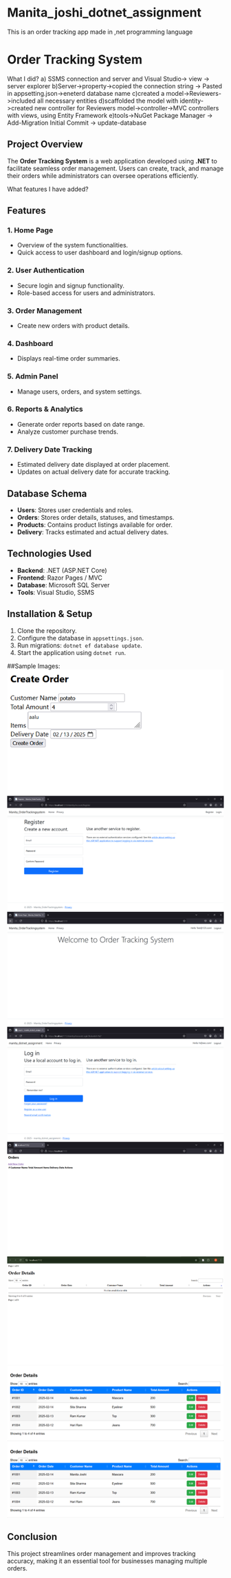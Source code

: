 # Manita_joshi_dotnet_assignment
This is an order tracking app made in ,net programming language 
# Order Tracking System


What I  did?
a) SSMS connection and server and Visual Studio-> view -> server explorer
b)Server->property->copied the connection string -> Pasted in appsetting.json->eneterd database name
c)created a model->Reviewers->included all necessary entities
d)scaffolded the model with identity->created new controller for Reviewers model->controller->MVC controllers with views, using Entity Framework
e)tools->NuGet Package Manager -> Add-Migration Initial Commit -> update-database
## Project Overview
The **Order Tracking System** is a web application developed using **.NET** to facilitate seamless order management. Users can create, track, and manage their orders while administrators can oversee operations efficiently.

What features I have added?
## Features

### 1. Home Page
- Overview of the system functionalities.
- Quick access to user dashboard and login/signup options.

### 2. User Authentication
- Secure login and signup functionality.
- Role-based access for users and administrators.

### 3. Order Management
- Create new orders with product details.

### 4. Dashboard
- Displays real-time order summaries.

### 5. Admin Panel
- Manage users, orders, and system settings.

### 6. Reports & Analytics
- Generate order reports based on date range.
- Analyze customer purchase trends.

### 7. Delivery Date Tracking
- Estimated delivery date displayed at order placement.
- Updates on actual delivery date for accurate tracking.

## Database Schema
- **Users**: Stores user credentials and roles.
- **Orders**: Stores order details, statuses, and timestamps.
- **Products**: Contains product listings available for order.
- **Delivery**: Tracks estimated and actual delivery dates.

## Technologies Used
- **Backend**: .NET (ASP.NET Core)
- **Frontend**: Razor Pages / MVC
- **Database**: Microsoft SQL Server
- **Tools**: Visual Studio, SSMS

## Installation & Setup
1. Clone the repository.
2. Configure the database in `appsettings.json`.
3. Run migrations: `dotnet ef database update`.
4. Start the application using `dotnet run`.

##Sample Images:
![Screenshot 2025-02-13 202246](https://github.com/Manita0z/Manita_joshi_dotnet_assignment/blob/main/screenshots%20of%20the%20%20output/Screenshot%202025-02-13%20202830.png)
![Screenshot 2025-02-13 202313](https://github.com/Manita0z/Manita_joshi_dotnet_assignment/blob/main/screenshots%20of%20the%20%20output/Screenshot%202025-02-13%20230546.png)
![Screenshot 2025-02-13 202439](https://github.com/Manita0z/Manita_joshi_dotnet_assignment/blob/main/screenshots%20of%20the%20%20output/Screenshot%202025-02-13%20234310.png)
![Screenshot 2025-02-13 202527](https://github.com/Manita0z/Manita_joshi_dotnet_assignment/blob/main/screenshots%20of%20the%20%20output/Screenshot%202025-02-14%20013635.png)
![Screenshot 2025-02-13 202540](https://github.com/Manita0z/Manita_joshi_dotnet_assignment/blob/main/screenshots%20of%20the%20%20output/Screenshot%202025-02-14%20013653.png)
![Screenshot 2025-02-13 202638](https://github.com/Manita0z/Manita_joshi_dotnet_assignment/blob/main/screenshots%20of%20the%20%20output/Screenshot%202025-02-14%20024123.png)
![Screenshot 2025-02-13 202657](https://github.com/Manita0z/Manita_joshi_dotnet_assignment/blob/main/screenshots%20of%20the%20%20output/Screenshot%202025-02-14%20114001.png)
![screenshots of the  output/Screenshot 2025-02-14 121827](https://github.com/Manita0z/Manita_joshi_dotnet_assignment/blob/main/screenshots%20of%20the%20%20output/Screenshot%202025-02-14%20114001.png)

## Conclusion
This project streamlines order management and improves tracking accuracy, making it an essential tool for businesses managing multiple orders.

